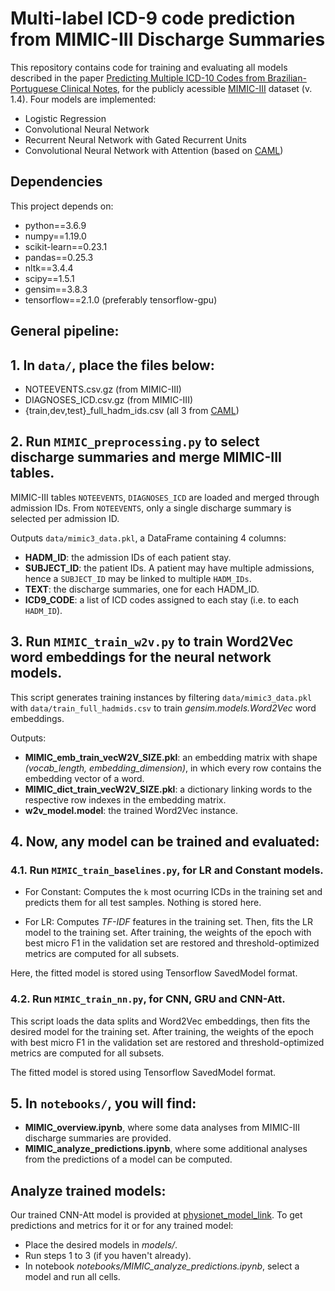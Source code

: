 
# Multi-label ICD-9 code prediction from MIMIC-III Discharge Summaries


This repository contains code for training and evaluating all models described in the paper [Predicting Multiple ICD-10 Codes from Brazilian-Portuguese Clinical Notes](url), for the publicly acessible [MIMIC-III](https://mimic.physionet.org/gettingstarted/overview/) dataset (v. 1.4). Four models are implemented:

- Logistic Regression
- Convolutional Neural Network
- Recurrent Neural Network with Gated Recurrent Units
- Convolutional Neural Network with Attention (based on [CAML](https://github.com/jamesmullenbach/caml-mimic))


## Dependencies

This project depends on:

- python==3.6.9
- numpy==1.19.0
- scikit-learn==0.23.1
- pandas==0.25.3
- nltk==3.4.4
- scipy==1.5.1
- gensim==3.8.3
- tensorflow==2.1.0 (preferably tensorflow-gpu)


## General pipeline:


## 1. In `data/`, place the files below:
- NOTEEVENTS.csv.gz (from MIMIC-III)
- DIAGNOSES_ICD.csv.gz (from MIMIC-III)
- {train,dev,test}_full_hadm_ids.csv (all 3 from [CAML](https://github.com/jamesmullenbach/caml-mimic))

	
## 2. Run `MIMIC_preprocessing.py` to select discharge summaries and merge MIMIC-III tables.

MIMIC-III tables `NOTEEVENTS`, `DIAGNOSES_ICD` are loaded and merged through admission IDs. From `NOTEEVENTS`, only a single discharge summary is selected per admission ID.

Outputs `data/mimic3_data.pkl`, a DataFrame containing 4 columns:

- **HADM_ID**: the admission IDs of each patient stay. 
- **SUBJECT_ID**: the patient IDs. A patient may have multiple admissions, hence a `SUBJECT_ID` may be linked to multiple `HADM_IDs`.
- **TEXT**: the discharge summaries, one for each HADM_ID.
- **ICD9_CODE**: a list of ICD codes assigned to each stay (i.e. to each `HADM_ID`).

## 3. Run `MIMIC_train_w2v.py` to train Word2Vec word embeddings for the neural network models.

This script generates training instances by filtering `data/mimic3_data.pkl` with `data/train_full_hadmids.csv` to train *gensim.models.Word2Vec* word embeddings.

Outputs:
- **MIMIC_emb_train_vecW2V_SIZE.pkl**: an embedding matrix with shape *(vocab_length, embedding_dimension)*, in which every row contains the embedding vector of a word.
- **MIMIC_dict_train_vecW2V_SIZE.pkl**: a dictionary linking words to the respective row indexes in the embedding matrix.
- **w2v_model.model**: the trained Word2Vec instance.

## 4. Now, any model can be trained and evaluated:

### 4.1. Run `MIMIC_train_baselines.py`, for LR and Constant models.

- For Constant:
Computes the `k` most ocurring ICDs in the training set and predicts them for all test samples. Nothing is stored here.

- For LR:
Computes *TF-IDF* features in the training set. Then, fits the LR model to the training set.
After training, the weights of the epoch with best micro F1 in the validation set are restored and threshold-optimized metrics are computed for all subsets.

Here, the fitted model is stored using Tensorflow SavedModel format.


### 4.2. Run `MIMIC_train_nn.py`, for CNN, GRU and CNN-Att.

This script loads the data splits and Word2Vec embeddings, then fits the desired model for the training set.
After training, the weights of the epoch with best micro F1 in the validation set are restored and threshold-optimized metrics are computed for all subsets.

The fitted model is stored using Tensorflow SavedModel format.


## 5. In `notebooks/`, you will find:
- **MIMIC_overview.ipynb**, where some data analyses from MIMIC-III discharge summaries are provided.
- **MIMIC_analyze_predictions.ipynb**, where some additional analyses from the predictions of a model can be computed.


## Analyze trained models:

Our trained CNN-Att model is provided at [physionet_model_link](url). To get predictions and metrics for it or for any trained model:

- Place the desired models in *models/*.
- Run steps 1 to 3 (if you haven't already). 
- In notebook *notebooks/MIMIC_analyze_predictions.ipynb*, select a model and run all cells.


